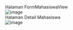 Halaman FormMahasiswaView
<br>
![image](https://github.com/user-attachments/assets/c8c0a024-fc70-41d1-94c2-06cc5a8d2b83)
<br>
Halaman Detail Mahasiswa
<br>
![image](https://github.com/user-attachments/assets/fc36f4f0-0dc4-4b88-a3a1-01bae4e8c13d)

